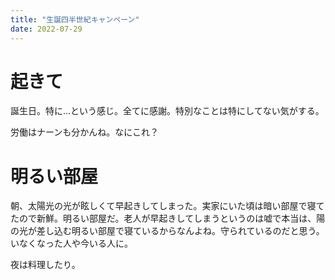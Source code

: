 ```yaml
---
title: "生誕四半世紀キャンペーン"
date: 2022-07-29
---
```


# 起きて
誕生日。特に...という感じ。全てに感謝。特別なことは特にしてない気がする。

労働はナーンも分かんね。なにこれ？
# 明るい部屋
朝、太陽光の光が眩しくて早起きしてしまった。実家にいた頃は暗い部屋で寝てたので新鮮。明るい部屋だ。老人が早起きしてしまうというのは嘘で本当は、陽の光が差し込む明るい部屋で寝ているからなんよね。守られているのだと思う。いなくなった人や今いる人に。

夜は料理したり。